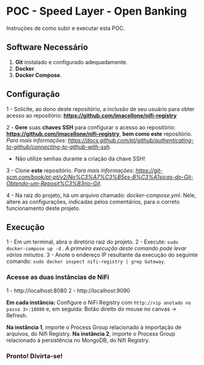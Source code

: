 # POC - Speed Layer - Open Banking

Instruções de como subir e executar esta POC.


## Software Necessário

 1. **Git** instalado e configurado adequadamente.
 2. **Docker**.
 3. **Docker Compose**.

## Configuração

1 - Solicite, ao dono deste repositório, a inclusão de seu usuário para obter acesso ao repositório: **https://github.com/imacellone/nifi-registry**

2 -  **Gere** suas **chaves SSH** para configurar o acesso ao repositório: **https://github.com/imacellone/nifi-registry**, **bem como este** repositório. *Para mais informações: https://docs.github.com/pt/github/authenticating-to-github/connecting-to-github-with-ssh.*

 - Não utilize senhas durante a criação da chave SSH!
 
 3 - Clone **este** repositório. *Para mais informações: https://git-scm.com/book/pt-pt/v2/No%C3%A7%C3%B5es-B%C3%A1sicas-do-Git-Obtendo-um-Reposit%C3%B3rio-Git.*

4 - Na raiz do projeto, há um arquivo chamado: *docker-compose.yml*. Nele, altere as configurações, indicadas pelos comentários, para o correto funcionamento deste projeto.

## Execução

1 - Em um terminal, abra o diretório raiz do projeto.
2 - Execute: `sudo docker-compose up -d` . *A primeira execução deste comando pode levar vários minutos.*
3 - Anote o endereço IP resultante da execução do seguinte comando: `sudo docker inspect nifi-registry | grep Gateway`.

### Acesse as duas instâncias de NiFi
1 - http://localhost:8080
2 - http://localhost:9090

**Em cada instância:** Configure o NiFi Registry com `http://<ip anotado no passo 3>:18080` e, em seguida: Botão direito do mouse no canvas -> Refresh.

**Na instância 1**, importe o Process Group relacionado à importação de arquivos, do Nifi Registry.
**Na instância 2**, importe o Process Group relacionado à persistência no MongoDB, do Nifi Registry.


### Pronto! Divirta-se!
